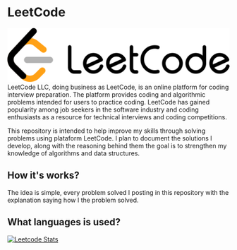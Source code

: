 # LeetCode
![Logo do LeetCode](./media/LeetCode_Logo_black_with_text.png)
LeetCode LLC, doing business as LeetCode, is an online platform for coding interview preparation. The platform provides coding and algorithmic problems intended for users to practice coding. LeetCode has gained popularity among job seekers in the software industry and coding enthusiasts as a resource for technical interviews and coding competitions.

This repository is intended to help improve my skills through solving problems using plataform LeetCode. I plan to document the solutions I develop, along with the reasoning behind them the goal is to strengthen my knowledge of algorithms and data structures.

## How it's works?
The idea is simple, every problem solved I posting in this repository with the explanation saying how I the problem solved.

## What languages is used?

[![Leetcode Stats](https://leetcard.jacoblin.cool/FelipeVandevelde)](https://leetcode.com/FelipeVandevelde)